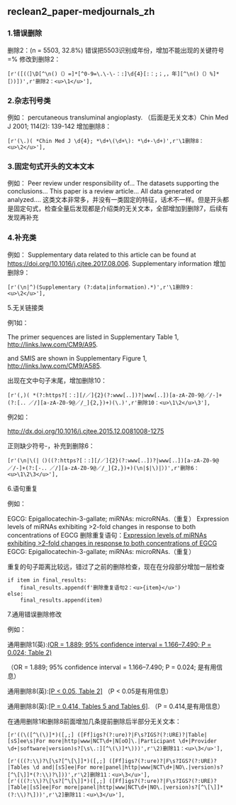 ## reclean2_paper-medjournals_zh

### 1.错误删除

删除2：(n = 5503, 32.8%)
错误把5503识别成年份，增加不能出现的关键符号=%
修改到删除2：

```
[r'([(（]\D[^\n()（）=]*[^0-9=\.\-\-：:]\d{4}[:：;；,，年][^\n()（）%]*[）)])',r'删除2：<u>\1</u>'],
```

### 2.杂志刊号类

例如：
percutaneous transluminal angioplasty. （后面是无关文本）Chin Med J 2001; 114(2): 139-142
增加删除8：

```
[r'(\.)( *Chin Med J \d{4}; *\d+\(\d+\): *\d+-\d+)',r'\1删除8：<u>\2</u>'],
```

### 3.固定句式开头的文本文本

例如：
Peer review under responsibility of...
The datasets supporting the conclusions...
This paper is a review article...
All data generated or analyzed....
这类文本非常多，并没有一类固定的特征，话术不一样。但是开头都是固定句式，检查全量后发现都是介绍类的无关文本，全部增加到删除7，后续有发现再补充

### 4.补充类

例如：
Supplementary data related to this article can be found at https://doi.org/10.1016/j.cjtee.2017.08.006.
Supplementary information
增加删除9：

```
[r'(\n|^)(Supplementary (?:data|information).*)',r'\1删除9：<u>\2</u>'],
```

5.无关链接类

例1如：

The primer sequences are listed in Supplementary Table 1, http://links.lww.com/CM9/A95. 

and SMIS are shown in Supplementary Figure 1, http://links.lww.com/CM9/A585.

出现在文中句子末尾，增加删除10：

```
[r'(,)( *(?:https?[：:][/／]{2}(?:www[.．])?|www[.．])[a-zA-Z0-9@／/-]+(?:[.．／/][a-zA-Z0-9@／/_]{2,})+)(\.)',r'删除10：<u>\1\2</u>\3'],
```

例2如：

http://dx.doi.org/10.1016/j.cjtee.2015.12.0081008-1275

正则缺少符号-，补充到删除6：

```
[r'(\n|\(|（)((?:https?[：:][/／]{2}(?:www[.．])?|www[.．])[a-zA-Z0-9@／/-]+(?:[-.．／/][a-zA-Z0-9@／/_]{2,})+)(\n|$|\)|）)',r'删除6：<u>\1\2\3</u>'],
```

6.语句重复

例如：

EGCG: Epigallocatechin-3-gallate; miRNAs: microRNAs.（重复）
Expression levels of miRNAs exhibiting >2-fold changes in response to both concentrations of EGCG
删除重复语句：<u>Expression levels of miRNAs exhibiting >2-fold changes in response to both concentrations of EGCG</u>
EGCG: Epigallocatechin-3-gallate; miRNAs: microRNAs.（重复）

重复的句子距离比较远，错过了之前的删除检查，现在在分段部分增加一层检查

```
if item in final_results:
    final_results.append(f'删除重复语句2：<u>{item}</u>')
else:
    final_results.append(item)
```

7.通用错误删除修改

例如：

通用删除1(英):<u>(OR = 1.889; 95% confidence interval = 1.166–7.490; P = 0.024; Table 2)</u>

（OR = 1.889; 95% confidence interval = 1.166–7.490; P = 0.024; 是有用信息）

通用删除8(英):<u>[P < 0.05, Table 2]</u>  （P < 0.05是有用信息）

通用删除8(英):<u>[P = 0.414, Tables 5 and Tables 6]</u>. （P = 0.414,是有用信息）

在通用删除1和删除8前面增加几条提前删除后半部分无关文本：

```
[r'((\([^\(\)]*)([,;] ([Ff]igs?(?:ure)?|F\s?IGS?(?:URE)?|Table|[sS]ee\s|For more|http|www|NCT\d+|N[oO]\.|Participant \d+|Provider \d+|software|version)s?[\s\.:][^\(\)]*\)))',r'\2)删除11：<u>\3</u>'],
```

```
[r'(((?:\\)?\[\s?[^\[\]]*)([,;] ([Ff]igs?(?:ure)?|F\s?IGS?(?:URE)?|Tables \d and|[sS]ee|For more|panel|http|www|NCT\d+|NO\.|version)s?[^\[\]]*(?:\\)?\]))',r'\2]删除11：<u>\3</u>'],
[r'(((?:\\)?\[\s?[^\[\]]*)([,;] ([Ff]igs?(?:ure)?|F\s?IGS?(?:URE)?|Table|[sS]ee|For more|panel|http|www|NCT\d+|NO\.|version)s?[^\[\]]*(?:\\)?\]))',r'\2]删除11：<u>\3</u>'],
```